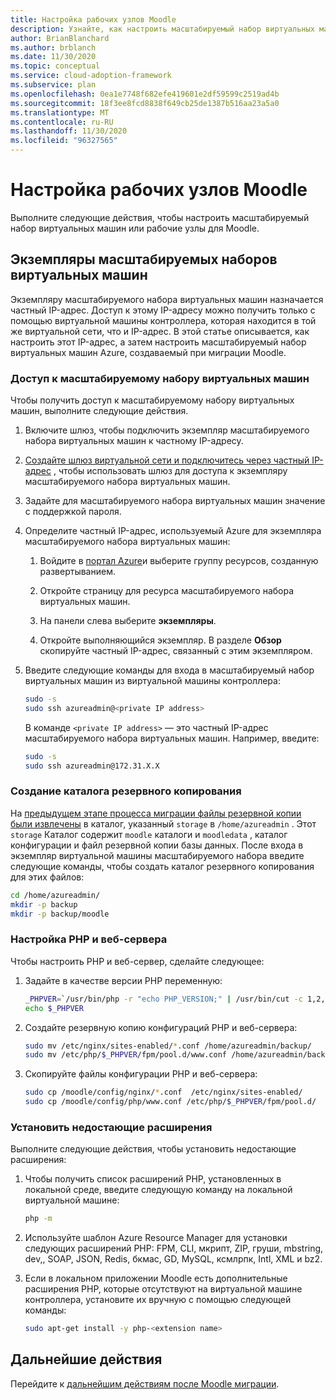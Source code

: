 ```yaml
---
title: Настройка рабочих узлов Moodle
description: Узнайте, как настроить масштабируемый набор виртуальных машин для Moodle. Узнайте, как получить доступ к масштабируемому набору из контроллера, используя частный IP-адрес.
author: BrianBlanchard
ms.author: brblanch
ms.date: 11/30/2020
ms.topic: conceptual
ms.service: cloud-adoption-framework
ms.subservice: plan
ms.openlocfilehash: 0ea1e7748f682efe419601e2df59599c2519ad4b
ms.sourcegitcommit: 18f3ee8fcd8838f649cb25de1387b516aa23a5a0
ms.translationtype: MT
ms.contentlocale: ru-RU
ms.lasthandoff: 11/30/2020
ms.locfileid: "96327565"
---
```

# <a name="how-to-set-up-moodle-worker-nodes"></a>Настройка рабочих узлов Moodle

Выполните следующие действия, чтобы настроить масштабируемый набор виртуальных машин или рабочие узлы для Moodle.

## <a name="virtual-machine-scale-set-instances"></a>Экземпляры масштабируемых наборов виртуальных машин

Экземпляру масштабируемого набора виртуальных машин назначается частный IP-адрес. Доступ к этому IP-адресу можно получить только с помощью виртуальной машины контроллера, которая находится в той же виртуальной сети, что и IP-адрес. В этой статье описывается, как настроить этот IP-адрес, а затем настроить масштабируемый набор виртуальных машин Azure, создаваемый при миграции Moodle.

### <a name="access-the-virtual-machine-scale-set"></a>Доступ к масштабируемому набору виртуальных машин

Чтобы получить доступ к масштабируемому набору виртуальных машин, выполните следующие действия.

1. Включите шлюз, чтобы подключить экземпляр масштабируемого набора виртуальных машин к частному IP-адресу.

1. [Создайте шлюз виртуальной сети и подключитесь через частный IP-адрес](./vpn-gateway.md) , чтобы использовать шлюз для доступа к экземпляру масштабируемого набора виртуальных машин.

1. Задайте для масштабируемого набора виртуальных машин значение с поддержкой пароля.

1. Определите частный IP-адрес, используемый Azure для экземпляра масштабируемого набора виртуальных машин:

   1. Войдите в [портал Azure](https://ms.portal.azure.com/#home)и выберите группу ресурсов, созданную развертыванием.

   1. Откройте страницу для ресурса масштабируемого набора виртуальных машин.

   1. На панели слева выберите **экземпляры**.

   1. Откройте выполняющийся экземпляр. В разделе **Обзор** скопируйте частный IP-адрес, связанный с этим экземпляром.

1. Введите следующие команды для входа в масштабируемый набор виртуальных машин из виртуальной машины контроллера:

   ```bash
   sudo -s
   sudo ssh azureadmin@<private IP address>
   ```

   В команде `<private IP address>` — это частный IP-адрес масштабируемого набора виртуальных машин. Например, введите:

   ```bash
   sudo -s
   sudo ssh azureadmin@172.31.X.X
   ```

### <a name="create-a-backup-directory"></a>Создание каталога резервного копирования

На [предыдущем этапе процесса миграции файлы резервной копии были извлечены](./migration-start.md#back-up-the-current-configuration) в каталог, указанный `storage` в `/home/azureadmin` . Этот `storage` Каталог содержит `moodle` каталоги и `moodledata` , каталог конфигурации и файл резервной копии базы данных. После входа в экземпляр виртуальной машины масштабируемого набора введите следующие команды, чтобы создать каталог резервного копирования для этих файлов:

```bash
cd /home/azureadmin/
mkdir -p backup
mkdir -p backup/moodle
```

### <a name="configure-the-php-and-web-server"></a>Настройка PHP и веб-сервера
Чтобы настроить PHP и веб-сервер, сделайте следующее:

1. Задайте в качестве версии PHP переменную:

   ```bash
   _PHPVER=`/usr/bin/php -r "echo PHP_VERSION;" | /usr/bin/cut -c 1,2,3`
   echo $_PHPVER
   ```

1. Создайте резервную копию конфигураций PHP и веб-сервера:

   ```bash
   sudo mv /etc/nginx/sites-enabled/*.conf /home/azureadmin/backup/
   sudo mv /etc/php/$_PHPVER/fpm/pool.d/www.conf /home/azureadmin/backup/www.conf  
   ```

1. Скопируйте файлы конфигурации PHP и веб-сервера:

   ```bash
   sudo cp /moodle/config/nginx/*.conf  /etc/nginx/sites-enabled/
   sudo cp /moodle/config/php/www.conf /etc/php/$_PHPVER/fpm/pool.d/
   ```

### <a name="install-missing-extensions"></a>Установить недостающие расширения

Выполните следующие действия, чтобы установить недостающие расширения:

1. Чтобы получить список расширений PHP, установленных в локальной среде, введите следующую команду на локальной виртуальной машине:

   ```bash
   php -m
   ```

1. Используйте шаблон Azure Resource Manager для установки следующих расширений PHP: FPM, CLI, мкрипт, ZIP, груши, mbstring, dev,, SOAP, JSON, Redis, бкмас, GD, MySQL, ксмлрпк, Intl, XML и bz2.

1. Если в локальном приложении Moodle есть дополнительные расширения PHP, которые отсутствуют на виртуальной машине контроллера, установите их вручную с помощью следующей команды:

   ```bash
   sudo apt-get install -y php-<extension name>
   ```

## <a name="next-steps"></a>Дальнейшие действия

Перейдите к [дальнейшим действиям после Moodle миграции](./migration-post.md).
